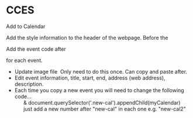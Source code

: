 # CCES
Add to Calendar

Add the style information to the header of the webpage. Before the </head>

Add the event code after </em></p> for each event. 
  - Update image file <img src="Easter Triduum Schedule of Events _ Catholic Extension_files/Add to Calendar.png" alt=""/>
    Only need to do this once. Can copy and paste after. 
  - Edit event information, title, start, end, address (web address), description. 
  - Each time you copy a new event you will need to change the following code... <ul class="new-cal"> & document.querySelector('.new-cal').appendChild(myCalendar) just add a new number after "new-cal" in each one e.g. "new-cal2"
